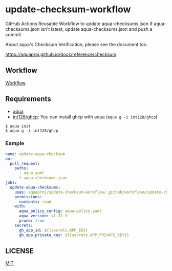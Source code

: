 # update-checksum-workflow

GitHub Actions Reusable Workflow to update aqua-checksums.json
If aqua-checksums.json isn't latest, update aqua-checksums.json and push a commit

About aqua's Checksum Verification, please see the document too.

https://aquaproj.github.io/docs/reference/checksum

## Workflow

[Workflow](.github/workflows/update-checksum.yaml)

## Requirements

- [aqua](https://aquaproj.github.io/)
- [int128/ghcp](https://github.com/int128/ghcp): You can install ghcp with aqua (`aqua g -i int128/ghcp`)

```console
$ aqua init
$ aqua g -i int128/ghcp
```

### Eample

```yaml
name: update-aqua-checksum
on:
  pull_request:
    paths:
      - aqua.yaml
      - aqua-checksums.json
jobs:
  update-aqua-checksums:
    uses: aquaproj/update-checksum-workflow/.github/workflows/update-checksum.yaml@e8a6d58be16dadc8727cbae211a4c5ad24052151 # v0.1.0
    permissions:
      contents: read
    with:
      aqua_policy_config: aqua-policy.yaml
      aqua_version: v1.32.3
      prune: true
    secrets:
      gh_app_id: ${{secrets.APP_ID}}
      gh_app_private_key: ${{secrets.APP_PRIVATE_KEY}}
```

## LICENSE

[MIT](LICENSE)

